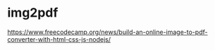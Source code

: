 # img2pdf
https://www.freecodecamp.org/news/build-an-online-image-to-pdf-converter-with-html-css-js-nodejs/
